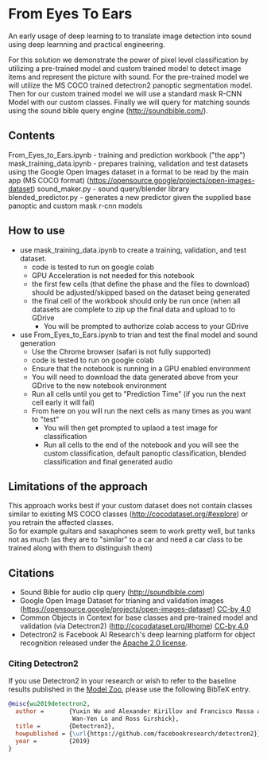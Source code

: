 # From Eyes To Ears

An early usage of deep learning to to translate image detection into sound using deep learnning and practical engineering.

For this solution we demonstrate the power of pixel level classification by utilizing a pre-trained model and custom trained model to detect image items and represent the picture with sound.
For the pre-trained model we will utilize the MS COCO trained detectron2 panoptic segmentation model.  Then for our custom trained model we will use a standard mask R-CNN Model with our custom classes.
Finally we will query for matching sounds using the sound bible query engine (http://soundbible.com/).

## Contents
From_Eyes_to_Ears.ipynb - training and prediction workbook ("the app")
mask_training_data.ipynb - prepares training, validation and test datasets using the Google Open Images dataset in a format to be read by the main app (MS COCO format) (https://opensource.google/projects/open-images-dataset)
sound_maker.py - sound query/blender library
blended_predictor.py - generates a new predictor given the supplied base panoptic and custom mask r-cnn models

## How to use
 * use mask_training_data.ipynb to create a training, validation, and test dataset.
   * code is tested to run on google colab
   * GPU Acceleration is not needed for this notebook
   * the first few cells (that define the phase and the files to download) should be adjusted/skipped based on the dataset being generated
   * the final cell of the workbook should only be run once (when all datasets are complete to zip up the final data and upload to to GDrive 
     * You will be prompted to authorize colab access to your GDrive
 * use From_Eyes_to_Ears.ipynb to trian and test the final model and sound generation
   * Use the Chrome browser (safari is not fully supported)
   * code is tested to run on google colab
   * Ensure that the notebook is running in a GPU enabled environment
   * You will need to download the data generated above from your GDrive to the new notebook environment
   * Run all cells until you get to "Prediction Time" (if you run the next cell early it will fail)
   * From here on you will run the next cells as many times as you want to "test"
     * You will then get prompted to uplaod a test image for classification
     * Run all cells to the end of the notebook and you will see the custom classification, default panoptic classification, blended classification and final generated audio

## Limitations of the approach
This approach works best if your custom dataset does not contain classes similar to existing MS COCO classes (http://cocodataset.org/#explore) or you retrain the affected classes.  
So for example guitars and saxaphones seem to work pretty well, but tanks not as much (as they are to "similar" to a car and need a car class to be trained along with them to distinguish them)

## Citations
 * Sound Bible for audio clip query (http://soundbible.com)
 * Google Open Image Dataset for trianing and validation images (https://opensource.google/projects/open-images-dataset) [CC-by 4.0](LICENSE)
 * Common Objects in Context for base classes and pre-trained model and validation (via Detectron2) (http://cocodataset.org/#home) [CC-by 4.0](LICENSE)
 * Detectron2 is Facebook AI Research's deep learning platform for object recognition released under the [Apache 2.0 license](LICENSE).
### Citing Detectron2
If you use Detectron2 in your research or wish to refer to the baseline results published in the [Model Zoo](MODEL_ZOO.md), please use the following BibTeX entry.
```BibTeX
@misc{wu2019detectron2,
  author =       {Yuxin Wu and Alexander Kirillov and Francisco Massa and
                  Wan-Yen Lo and Ross Girshick},
  title =        {Detectron2},
  howpublished = {\url{https://github.com/facebookresearch/detectron2}},
  year =         {2019}
}
```
